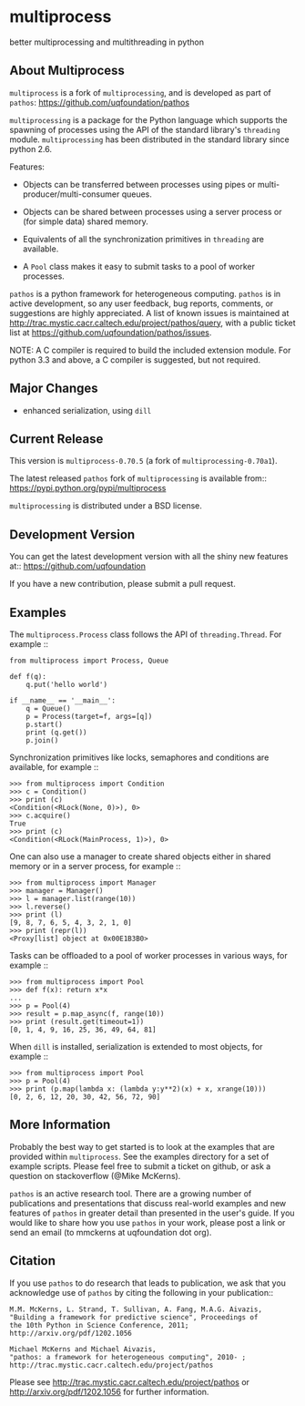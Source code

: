 multiprocess
============
better multiprocessing and multithreading in python

About Multiprocess
------------------
`multiprocess` is a fork of `multiprocessing`, and is developed as part of `pathos`: https://github.com/uqfoundation/pathos

`multiprocessing` is a package for the Python language which supports the
spawning of processes using the API of the standard library's
`threading` module. `multiprocessing` has been distributed in the standard
library since python 2.6.

Features:

* Objects can be transferred between processes using pipes or
  multi-producer/multi-consumer queues.

* Objects can be shared between processes using a server process or
  (for simple data) shared memory.

* Equivalents of all the synchronization primitives in `threading`
  are available.

* A `Pool` class makes it easy to submit tasks to a pool of worker
  processes.


`pathos` is a python framework for heterogeneous computing.
`pathos` is in active development, so any user feedback, bug reports, comments,
or suggestions are highly appreciated.  A list of known issues is maintained
at http://trac.mystic.cacr.caltech.edu/project/pathos/query, with a public
ticket list at https://github.com/uqfoundation/pathos/issues.

NOTE: A C compiler is required to build the included extension module. For python 3.3 and above, a C compiler is suggested, but not required.


Major Changes
-------------
* enhanced serialization, using `dill`


Current Release
---------------
This version is `multiprocess-0.70.5` (a fork of `multiprocessing-0.70a1`).

The latest released `pathos` fork of `multiprocessing` is available from::
    https://pypi.python.org/pypi/multiprocess

`multiprocessing` is distributed under a BSD license.


Development Version
-------------------
You can get the latest development version with all the shiny new features at::
    https://github.com/uqfoundation

If you have a new contribution, please submit a pull request.


Examples
--------
The `multiprocess.Process` class follows the API of `threading.Thread`.
For example ::

    from multiprocess import Process, Queue

    def f(q):
        q.put('hello world')

    if __name__ == '__main__':
        q = Queue()
        p = Process(target=f, args=[q])
        p.start()
        print (q.get())
        p.join()

Synchronization primitives like locks, semaphores and conditions are
available, for example ::

    >>> from multiprocess import Condition
    >>> c = Condition()
    >>> print (c)
    <Condition(<RLock(None, 0)>), 0>
    >>> c.acquire()
    True
    >>> print (c)
    <Condition(<RLock(MainProcess, 1)>), 0>

One can also use a manager to create shared objects either in shared
memory or in a server process, for example ::

    >>> from multiprocess import Manager
    >>> manager = Manager()
    >>> l = manager.list(range(10))
    >>> l.reverse()
    >>> print (l)
    [9, 8, 7, 6, 5, 4, 3, 2, 1, 0]
    >>> print (repr(l))
    <Proxy[list] object at 0x00E1B3B0>

Tasks can be offloaded to a pool of worker processes in various ways,
for example ::

    >>> from multiprocess import Pool
    >>> def f(x): return x*x
    ...
    >>> p = Pool(4)
    >>> result = p.map_async(f, range(10))
    >>> print (result.get(timeout=1))
    [0, 1, 4, 9, 16, 25, 36, 49, 64, 81]

When `dill` is installed, serialization is extended to most objects,
for example ::

    >>> from multiprocess import Pool
    >>> p = Pool(4)
    >>> print (p.map(lambda x: (lambda y:y**2)(x) + x, xrange(10)))
    [0, 2, 6, 12, 20, 30, 42, 56, 72, 90]


More Information
----------------
Probably the best way to get started is to look at the examples that are
provided within `multiprocess`.  See the examples directory for a set of
example scripts.  Please feel free to submit a ticket on github, or ask
a question on stackoverflow (@Mike McKerns).

`pathos` is an active research tool. There are a growing number of publications
and presentations that discuss real-world examples and new features of `pathos`
in greater detail than presented in the user's guide.  If you would like to
share how you use `pathos` in your work, please post a link or send an email
(to mmckerns at uqfoundation dot org).


Citation
--------
If you use `pathos` to do research that leads to publication, we ask that you
acknowledge use of `pathos` by citing the following in your publication::

    M.M. McKerns, L. Strand, T. Sullivan, A. Fang, M.A.G. Aivazis,
    "Building a framework for predictive science", Proceedings of
    the 10th Python in Science Conference, 2011;
    http://arxiv.org/pdf/1202.1056

    Michael McKerns and Michael Aivazis,
    "pathos: a framework for heterogeneous computing", 2010- ;
    http://trac.mystic.cacr.caltech.edu/project/pathos

Please see http://trac.mystic.cacr.caltech.edu/project/pathos or
http://arxiv.org/pdf/1202.1056 for further information.
